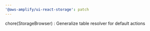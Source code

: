 ```yaml
---
'@aws-amplify/ui-react-storage': patch
---
```


chore(StorageBrowser) : Generalize table resolver for default actions
